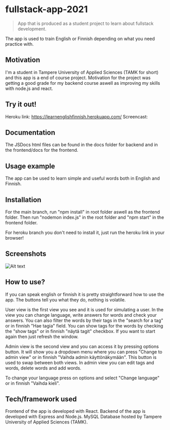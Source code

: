 # fullstack-app-2021

> App that is produced as a student project to learn about fullstack development.

The app is used to train English or Finnish depending on what you need practice with.

## Motivation

I'm a student in Tampere University of Applied Sciences (TAMK for short) and this app is a end of course project.
Motivation for the project was getting a good grade for my backend course aswell as improving my skills with node.js and react.

## Try it out!

Heroku link: https://learnenglishfinnish.herokuapp.com/
Screencast:

## Documentation

The JSDocs html files can be found in the docs folder for backend and in the frontend/docs for the frontend.

## Usage example

The app can be used to learn simple and useful words both in English and Finnish.

## Installation

For the main branch, run "npm install" in root folder aswell as the frontend folder.
Then run "nodemon index.js" in the root folder and "npm start" in the frontend folder.

For heroku branch you don't need to install it, just run the heroku link in your browser!

## Screenshots

![Alt text](/relative/screenshots/adminview.png?raw=true "Admin view")

## How to use?

If you can speak english or finnish it is pretty straightforward how to use the app.
The buttons tell you what they do, nothing is volatile.

User view is the first view you see and it is used for simulating a user.
In the view you can change language, write answers for words and check your answers.
You can also filter the words by their tags in the "search for a tag" or in finnish "Hae tagia" field.
You can show tags for the words by checking the "show tags" or in finnish "näytä tagit" checkbox.
If you want to start again then just refresh the window.

Admin view is the second view and you can access it by pressing options button.
It will show you a dropdown menu where you can press "Change to admin view" or in finnish "Vaihda admin käyttönäkymään".
This button is used to swap between both views.
In admin view you can edit tags and words, delete words and add words.

To change your language press on options and select "Change language" or in finnish "Vaihda kieli".

## Tech/framework used

Frontend of the app is developed with React.
Backend of the app is developed with Express and Node.js.
MySQL Database hosted by Tampere University of Applied Sciences (TAMK).
